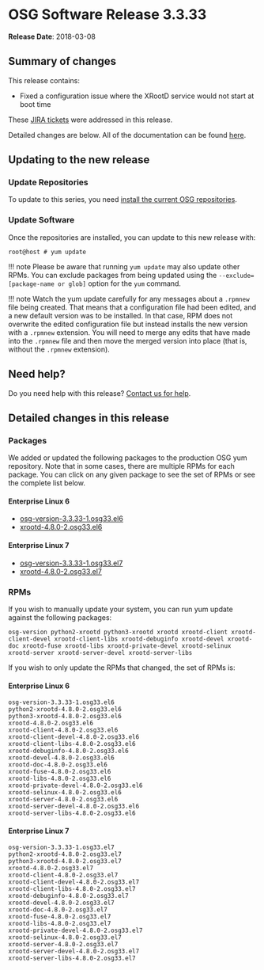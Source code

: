 OSG Software Release 3.3.33
===========================

**Release Date**: 2018-03-08

Summary of changes
------------------

This release contains:

-   Fixed a configuration issue where the XRootD service would not start at boot time

These [JIRA tickets](https://jira.opensciencegrid.org/issues/?jql=project%20%3D%20SOFTWARE%20AND%20fixVersion%20%3D%203.3.33%20ORDER%20BY%20priority%20DESC%2C%20key%20DESC) were addressed in this release.

Detailed changes are below. All of the documentation can be found [here](/index.md).

Updating to the new release
---------------------------

### Update Repositories

To update to this series, you need [install the current OSG repositories](/common/yum#install-osg-repositories#updating-from-osg-31-32-33-to-33-or-34).

### Update Software

Once the repositories are installed, you can update to this new release with:

``` console
root@host # yum update
```

!!! note
    Please be aware that running `yum update` may also update other RPMs. You can exclude packages from being updated using the `--exclude=[package-name or glob]` option for the `yum` command.

!!! note
    Watch the yum update carefully for any messages about a `.rpmnew` file being created. That means that a configuration file had been edited, and a new default version was to be installed. In that case, RPM does not overwrite the edited configuration file but instead installs the new version with a `.rpmnew` extension. You will need to merge any edits that have made into the `.rpmnew` file and then move the merged version into place (that is, without the `.rpmnew` extension).

Need help?
----------

Do you need help with this release? [Contact us for help](/common/help).

Detailed changes in this release
--------------------------------

### Packages

We added or updated the following packages to the production OSG yum repository. Note that in some cases, there are multiple RPMs for each package. You can click on any given package to see the set of RPMs or see the complete list below.

#### Enterprise Linux 6

-   [osg-version-3.3.33-1.osg33.el6](https://koji.chtc.wisc.edu/koji/search?match=glob&type=build&terms=osg-version-3.3.33-1.osg33.el6)
-   [xrootd-4.8.0-2.osg33.el6](https://koji.chtc.wisc.edu/koji/search?match=glob&type=build&terms=xrootd-4.8.0-2.osg33.el6)

#### Enterprise Linux 7

-   [osg-version-3.3.33-1.osg33.el7](https://koji.chtc.wisc.edu/koji/search?match=glob&type=build&terms=osg-version-3.3.33-1.osg33.el7)
-   [xrootd-4.8.0-2.osg33.el7](https://koji.chtc.wisc.edu/koji/search?match=glob&type=build&terms=xrootd-4.8.0-2.osg33.el7)

### RPMs

If you wish to manually update your system, you can run yum update against the following packages:

    osg-version python2-xrootd python3-xrootd xrootd xrootd-client xrootd-client-devel xrootd-client-libs xrootd-debuginfo xrootd-devel xrootd-doc xrootd-fuse xrootd-libs xrootd-private-devel xrootd-selinux xrootd-server xrootd-server-devel xrootd-server-libs

If you wish to only update the RPMs that changed, the set of RPMs is:

#### Enterprise Linux 6

``` file
osg-version-3.3.33-1.osg33.el6
python2-xrootd-4.8.0-2.osg33.el6
python3-xrootd-4.8.0-2.osg33.el6
xrootd-4.8.0-2.osg33.el6
xrootd-client-4.8.0-2.osg33.el6
xrootd-client-devel-4.8.0-2.osg33.el6
xrootd-client-libs-4.8.0-2.osg33.el6
xrootd-debuginfo-4.8.0-2.osg33.el6
xrootd-devel-4.8.0-2.osg33.el6
xrootd-doc-4.8.0-2.osg33.el6
xrootd-fuse-4.8.0-2.osg33.el6
xrootd-libs-4.8.0-2.osg33.el6
xrootd-private-devel-4.8.0-2.osg33.el6
xrootd-selinux-4.8.0-2.osg33.el6
xrootd-server-4.8.0-2.osg33.el6
xrootd-server-devel-4.8.0-2.osg33.el6
xrootd-server-libs-4.8.0-2.osg33.el6
```

#### Enterprise Linux 7

``` file
osg-version-3.3.33-1.osg33.el7
python2-xrootd-4.8.0-2.osg33.el7
python3-xrootd-4.8.0-2.osg33.el7
xrootd-4.8.0-2.osg33.el7
xrootd-client-4.8.0-2.osg33.el7
xrootd-client-devel-4.8.0-2.osg33.el7
xrootd-client-libs-4.8.0-2.osg33.el7
xrootd-debuginfo-4.8.0-2.osg33.el7
xrootd-devel-4.8.0-2.osg33.el7
xrootd-doc-4.8.0-2.osg33.el7
xrootd-fuse-4.8.0-2.osg33.el7
xrootd-libs-4.8.0-2.osg33.el7
xrootd-private-devel-4.8.0-2.osg33.el7
xrootd-selinux-4.8.0-2.osg33.el7
xrootd-server-4.8.0-2.osg33.el7
xrootd-server-devel-4.8.0-2.osg33.el7
xrootd-server-libs-4.8.0-2.osg33.el7
```

